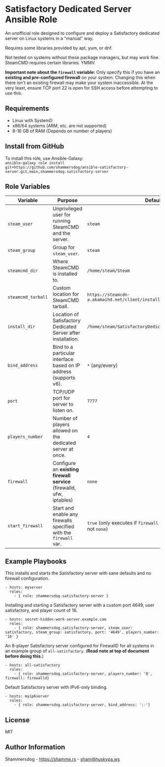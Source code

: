 Satisfactory Dedicated Server Ansible Role
==========================================

An unofficial role designed to configure and deploy a Satisfactory dedicated server on Linux systems in a "manual" way.

Requires some libraries provided by apt, yum, or dnf.

Not tested on systems without these package managers, but may work fine. SteamCMD requires certain libraries. YMMV.

**Important note about the `firewall` variable:** Only specify this if you have an **existing and pre-configured firewall** on your system. Changing this when there isn't an existing firewall may make your system inaccessible. At the very least, ensure TCP port 22 is open for SSH access before attempting to use this.

Requirements
------------

* Linux with SystemD
* x86/64 systems (ARM, etc. are not supported)
* 8-16 GB of RAM (Depends on number of players)

Install from GitHub
-------------------

To install this role, use Ansible-Galaxy:  
`ansible-galaxy role install git+https://github.com/shammersdog/ansible-satisfactory-server.git,main,shammersdog.satisfactory-server`


Role Variables
--------------

| Variable           | Purpose                                                               | Default                                                                  |
|--------------------|-----------------------------------------------------------------------|--------------------------------------------------------------------------|
| `steam_user`       | Unprivileged user for running SteamCMD and the server.                | `steam`                                                                  |
| `steam_group`      | Group for `steam_user`.                                               | `steam`                                                                  |
| `steamcmd_dir`     | Where SteamCMD is installed to.                                       | `/home/steam/Steam`                                                      |
| `steamcmd_tarball` | Custom location for SteamCMD tarball.                                 | `https://steamcdn-a.akamaihd.net/client/installer/steamcmd_linux.tar.gz` |
| `install_dir`      | Location of Satisfactory Dedicated Server after installation.         | `/home/steam/SatisfactoryDedicatedServer`                                |
| `bind_address`     | Bind to a particular interface based on IP address (supports v6).     | `*` (any/every)                                                          |
| `port`             | TCP/UDP port for server to listen on.                                 | `7777`                                                                   |
| `players_number`   | Number of players allowed on the dedicated server at once.            | `4`                                                                      |
| `firewall`         | Configure an **existing firewall service** (firewalld, ufw, iptables) | `none`                                                                   |
| `start_firewall`   | Start and enable any firewalls specified with the `firewall` var.     | `true` (only executes if `firewall` is a valid service name, not `none`) |


Example Playbooks
-----------------

This installs and starts the Satisfactory server with sane defaults and no firewall configuration.

    - hosts: myserver
      roles:
        - { role: shammersdog.satisfactory-server }


Installing and starting a Satisfactory server with a custom port 4649, user satisfactory, and player count of 16.

    - hosts: secret-hidden-work-server.example.com
      roles:
        - { role: shammersdog.satisfactory-server, steam_user: satisfactory, steam_group: satisfactory, port: '4649', players_number: '16' }


An 8-player Satisfactory server configured for FirewallD for all systems in an example group of `all-satisfactory`. (**Read note at top of document before doing this.**)

    - hosts: all-satisfactory
      roles:
        - { role: shammersdog.satisfactory-server, players_number: '8', firewall: firewalld}


Default Satisfactory server with IPv6-only binding.

    - hosts: myip6server
      roles:
        - { role: shammersdog.satisfactory-server, bind_address: '::'}


License
-------

MIT

Author Information
------------------

Shammersdog - https://shamme.rs - sham@huskypa.ws
